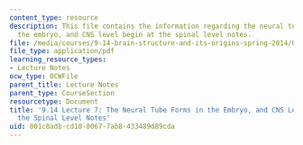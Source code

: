 ```yaml
---
content_type: resource
description: This file contains the information regarding the neural tube forms in
  the embryo, and CNS level begin at the spinal level notes.
file: /media/courses/9-14-brain-structure-and-its-origins-spring-2014/001c8adbcd1000677ab8433489d89cda_MIT9_14S14_Lecture7.pdf
file_type: application/pdf
learning_resource_types:
- Lecture Notes
ocw_type: OCWFile
parent_title: Lecture Notes
parent_type: CourseSection
resourcetype: Document
title: '9.14 Lecture 7: The Neural Tube Forms in the Embryo, and CNS Level Begin at
  the Spinal Level Notes'
uid: 001c8adb-cd10-0067-7ab8-433489d89cda
---
```

